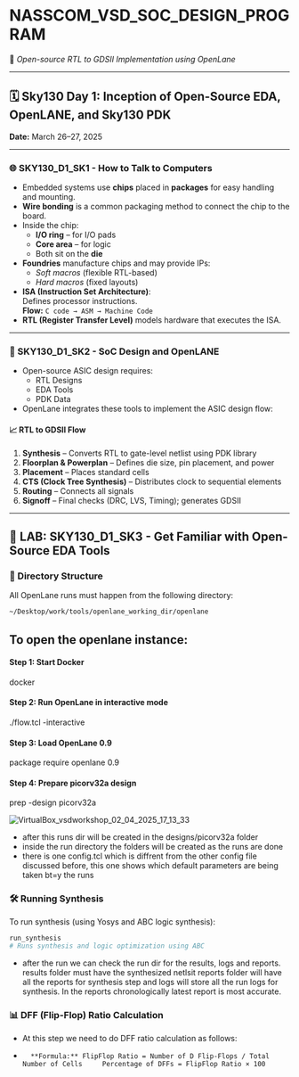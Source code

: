 # NASSCOM_VSD_SOC_DESIGN_PROGRAM  
🔧 *Open-source RTL to GDSII Implementation using OpenLane*

---

## 🗓️ Sky130 Day 1: Inception of Open-Source EDA, OpenLANE, and Sky130 PDK  
**Date:** March 26–27, 2025  

---

### 🌐 SKY130_D1_SK1 - How to Talk to Computers

- Embedded systems use **chips** placed in **packages** for easy handling and mounting.
- **Wire bonding** is a common packaging method to connect the chip to the board.
- Inside the chip:  
  - **I/O ring** – for I/O pads  
  - **Core area** – for logic  
  - Both sit on the **die**
- **Foundries** manufacture chips and may provide IPs:
  - *Soft macros* (flexible RTL-based)
  - *Hard macros* (fixed layouts)
- **ISA (Instruction Set Architecture)**:  
  Defines processor instructions.  
  **Flow:** `C code → ASM → Machine Code`
- **RTL (Register Transfer Level)** models hardware that executes the ISA.

---

### 🧩 SKY130_D1_SK2 - SoC Design and OpenLANE

- Open-source ASIC design requires:
  - RTL Designs  
  - EDA Tools  
  - PDK Data  
- OpenLane integrates these tools to implement the ASIC design flow:

#### 📈 RTL to GDSII Flow
1. **Synthesis** – Converts RTL to gate-level netlist using PDK library  
2. **Floorplan & Powerplan** – Defines die size, pin placement, and power  
3. **Placement** – Places standard cells  
4. **CTS (Clock Tree Synthesis)** – Distributes clock to sequential elements  
5. **Routing** – Connects all signals  
6. **Signoff** – Final checks (DRC, LVS, Timing); generates GDSII

---
## 🧪 LAB: SKY130_D1_SK3 - Get Familiar with Open-Source EDA Tools

### 📁 Directory Structure
All OpenLane runs must happen from the following directory:
```bash
~/Desktop/work/tools/openlane_working_dir/openlane
```
## To open the openlane instance:
#### Step 1: Start Docker
docker

#### Step 2: Run OpenLane in interactive mode
./flow.tcl -interactive

#### Step 3: Load OpenLane 0.9
package require openlane 0.9

#### Step 4: Prepare picorv32a design
prep -design picorv32a

![VirtualBox_vsdworkshop_02_04_2025_17_13_33](https://github.com/user-attachments/assets/e58234b9-39ec-4f24-972e-339d83fd2ba8)


- after this runs dir will be created in the designs/picorv32a folder
- inside the run directory the folders will be created as the runs are done
- there is one config.tcl which is diffrent from the other config file discussed before, this one shows which default parameters are being taken bt=y the runs
### 🛠️ Running Synthesis

To run synthesis (using Yosys and ABC logic synthesis):

```bash
run_synthesis
# Runs synthesis and logic optimization using ABC
```
-  after the run we can check the run dir for the results, logs and reports. results folder must have the synthesized netlsit reports folder will have all the reports for synthesis step and logs will store all the run logs for synthesis. In the reports chronologically latest report is most accurate.
 ### 📊 DFF (Flip-Flop) Ratio Calculation
-  At this step we need to do DFF ratio calculation as follows:
-       **Formula:** FlipFlop Ratio = Number of D Flip-Flops / Total Number of Cells     Percentage of DFFs = FlipFlop Ratio × 100
